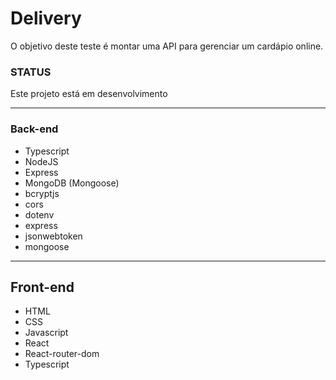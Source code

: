 # Delivery

O objetivo deste teste é montar uma API para gerenciar um cardápio online.

 ### STATUS
 
 Este projeto está em desenvolvimento
 
  <hr>
 
### Back-end
- Typescript
- NodeJS
- Express
- MongoDB (Mongoose)
- bcryptjs
- cors
- dotenv
- express
- jsonwebtoken
- mongoose

<hr>

## Front-end
- HTML
- CSS
- Javascript
- React
- React-router-dom
- Typescript

